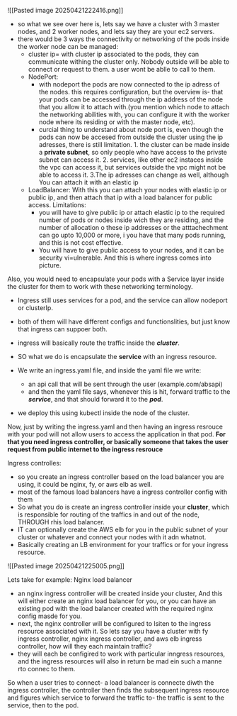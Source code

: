 ![[Pasted image 20250421222416.png]]
- so what we see over here is, lets say we have a cluster with 3 master nodes, and 2 worker nodes, and lets say they are your ec2 servers.
- there would be 3 ways the connectivity or networking of the pods inside the worker node can be managed:
	- cluster ip= with cluster ip associated to the pods, they can communicate withing the cluster only. Nobody outside will be able to connect or request to them. a user wont be ablle to call to them.
	- NodePort: 
		- with nodeport the pods are now connected to the ip adress of the nodes. this requires configuration, but the overview is- that your pods can be accessed through the ip address of the node that you allow it to attach with.(you mention which node to attach the networking abilities with, you can configure it with the worker node where its residing or with the master node, etc). 
		- curcial thing to understand about node port is, even though the pods can now be accesed from outside the cluster using the ip adresses, there is still limitation. 1. the cluster can be made inside a **private subnet**, so only people who have access to the privste subnet can access it. 2. services, like other ec2 instaces inside the vpc can access it, but services outside the vpc might not be able to access it. 3.The ip adresses can change as well, although You can attach it with an elastic ip 
	- LoadBalancer: With this you can attach your nodes with elastic ip or public ip, and then attach that ip with a load balancer for public access. Limitations:
		- you will have to give public ip or attach elastic ip to the required number of pods or nodes inside wich they are residing, and the number of allocation o these ip addresses or the atttachechment can go upto 10,000 or more, i you have that many pods running, and this is not cost effective.
		- You will have to give public access to your nodes, and it can be security vi=ulnerable.
And this is where ingress comes into picture.

Also, you would need to encapsulate your pods with a Service layer inside the cluster for them to work with these networking terminology.


- Ingress still uses services for a pod, and the service can allow nodeport or clusterIp.
- both of them will have different configs and functionslities, but just know that ingress can suppoer both.

- ingress will basically route the traffic inside the ***cluster***.
- SO what we do is encapsulate the **service** with an ingress resource.
- We write an ingress.yaml file, and inside the yaml file we write:
	- an api call that will be sent through the user (example.com/absapi)
	- and then the yaml file says, whenever this is hit, forward traffic to the ***service***, and that should forward it to the ***pod***.
- we deploy this using kubectl inside the node of the cluster.

Now, just by writing the ingress.yaml and then having an ingress resrouce with your pod will not allow users to access the application in that pod.
**For that you need ingress controller, or basically someone that takes the user request from public internet to the ingress resrouce**

Ingress controlles:
- so you create an ingress controller based on the load balancer you are using, it could be nginx, fy, or aws elb as well.
- most of the famous load balancers have a ingress controller config with them
- So what you do is create an ingress controller inside your **cluster**, which is responsible for routing of the traffics in and out of the node, THROUGH rhis load balancer.
- IT can optionally create the AWS elb for you in the public subnet of your cluster or whatever and connect your nodes with it adn whatnot.
- Basically creating an LB environment for your traffics or for your ingress resource.


![[Pasted image 20250421225005.png]]

Lets take for example: Nginx load balancer

- an nginx ingress controller will be created inside your cluster, And this will either create an nginx load balancer for you, or you can have an existing pod with the load balancer created with the required nginx config masde for you.
- next, the nginx controller will be configured to lsiten to the ingress resource associated with it.
So lets say you have a cluster with fy ingress controller, nginx ingress controller, and aws elb ingress controller, how will they each maintain traffic?
- they will each be configired to work with particular inngress resources, and the ingress resources will also in return be mad ein such a manne rto connec to them.

So when a user tries to connect- a load balancer is connecte diwth the ingress controller, the controller then finds the subsequent ingress resource and figures which service to forward the traffic to- the traffic is sent to the service, then to the pod.



 